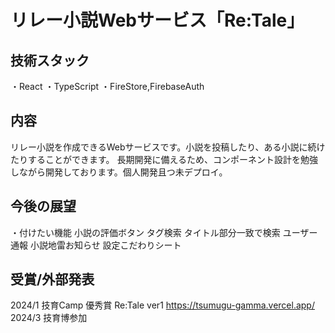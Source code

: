 # リレー小説Webサービス「Re:Tale」

## 技術スタック
・React
・TypeScript
・FireStore,FirebaseAuth

## 内容
リレー小説を作成できるWebサービスです。小説を投稿したり、ある小説に続けたりすることができます。
長期開発に備えるため、コンポーネント設計を勉強しながら開発しております。個人開発且つ未デプロイ。

## 今後の展望
・付けたい機能
小説の評価ボタン
タグ検索
タイトル部分一致で検索
ユーザー通報
小説地雷お知らせ
設定こだわりシート

## 受賞/外部発表
2024/1 技育Camp 優秀賞
Re:Tale ver1 https://tsumugu-gamma.vercel.app/
2024/3 技育博参加
